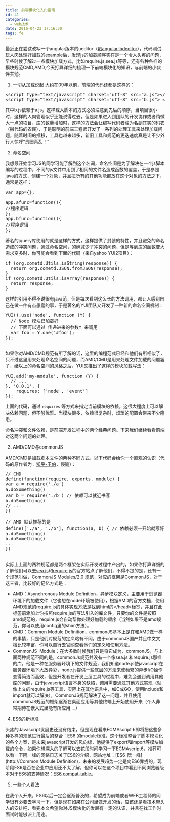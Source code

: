 ```yaml
---
title: 前端模块化入门指南
id: 41
categories:
  - web技术
date: 2016-04-23 17:16:30
tags: fe
---
```


最近正在尝试改写一个angular版本的ueditor（戳[angular-bdeditor](http://github.com/charstars/angular-bdeditor)），代码测试玩人肉处理好加载的example后，发现js的加载顺序实在是一个令人头疼的问题，早些时候了解过一点模块加载方式，比如require.js,sea.js等等，还有各种各样的模块规范CMD,AMD,今天打算详细的梳理一下前端模块化的知识，与前端的小伙伴共勉。

1.  一切从加载说起
大约在09年以前，前端的代码还都是这样的：
<pre>&lt;script type="text/javascript" charset="utf-8" src="a.js"&gt;&lt;/script&gt;
&lt;script type="text/javascript" charset="utf-8" src="b.js"&gt; &lt;/script&gt;</pre>
其中b.js依赖于a.js，这样载入脚本的方式必须注意到先后的顺序，当项目很小时，这样的人肉管理似乎还能说得过去，但是如果进入到团队的开发协作或者稍微大一点的项目，库的数量增加时，这样的方法会让编写代码者成为名副其实的码农（搬代码的农民），于是聪明的前端工程师开发了一系列的处理工具来处理加载问题，随着时间的推移，工具也越来越多，新旧工具和规范的更迭速度真是让不少外行人惊呼“贵圈真乱！”

2. 命名空间

我想最开始学习JS的同学可能了解到这个名词，命名空间是为了解决在一个js脚本编写的过程中，不同的js文件中用到了相同的文件名造成函数的覆盖，于是参照java的方式，创建一个对象，并且把所有的其他功能都放在这个对象的方法之下，通常是这样：
<pre>var app={};

app.afunc=function(){
//程序逻辑
};
app.bfunc=function(){
//程序逻辑
};</pre>
著名的jquery库使用的就是这样的方式，这样提供了封装的特性，并且避免的命名造成的冲突问题，通过命名空间，的确减少了冲突的问题，但是等到库的函数变大需求变多时，你可能会看到下面的代码（来自yahoo YUI2项目）：
<pre><span class="pl-k">if</span> (<span class="pl-smi">org</span>.<span class="pl-smi">cometd</span>.<span class="pl-smi">Utils</span>.<span class="pl-en">isString</span>(response)) {
  <span class="pl-k">return</span> <span class="pl-smi">org</span>.<span class="pl-smi">cometd</span>.<span class="pl-c1">JSON</span>.<span class="pl-en">fromJSON</span>(response);
}
<span class="pl-k">if</span> (<span class="pl-smi">org</span>.<span class="pl-smi">cometd</span>.<span class="pl-smi">Utils</span>.<span class="pl-en">isArray</span>(response)) {
  <span class="pl-k">return</span> response;
}</pre>
这样的引用不得不说很有java范，但是每次看到这么长的方法调用，都让人感到自己在做一件有点愚蠢的事，于是著名的YUI团队又开发了一种新的命名空间机制：
<pre><span class="pl-c1">YUI</span>().<span class="pl-en">use</span>(<span class="pl-s"><span class="pl-pds">'</span>node<span class="pl-pds">'</span></span>, <span class="pl-k">function</span> (<span class="pl-smi">Y</span>) {
  <span class="pl-c">// Node 模块已加载好</span>
  <span class="pl-c">// 下面可以通过 传递进来的参数Y 来调用</span>
  <span class="pl-k">var</span> foo <span class="pl-k">=</span> <span class="pl-smi">Y</span>.<span class="pl-en">one</span>(<span class="pl-s"><span class="pl-pds">'</span>#foo<span class="pl-pds">'</span></span>);
});

</pre>
如果你对AMD/CMD规范有所了解的话，这里的编程范式已经和他们有所相似了，只不过这里用来处理命名空间的问题，而AMD/CMD是用来处理文件加载的问题罢了，继以上的命名空间的风格之后，YUI又推出了这样的模块加载写法：
<pre><span class="pl-c1">YUI</span>.<span class="pl-c1">add</span>(<span class="pl-s"><span class="pl-pds">'</span>my-module<span class="pl-pds">'</span></span>, <span class="pl-k">function</span> (<span class="pl-smi">Y</span>) {
  <span class="pl-c">// ...</span>
}, <span class="pl-s"><span class="pl-pds">'</span>0.0.1<span class="pl-pds">'</span></span>, {
    requires<span class="pl-k">:</span> [<span class="pl-s"><span class="pl-pds">'</span>node<span class="pl-pds">'</span></span>, <span class="pl-s"><span class="pl-pds">'</span>event<span class="pl-pds">'</span></span>]
});</pre>
上面的代码，通过 `requires` 等方式来指定当前模块的依赖。这很大程度上可以解决依赖问题，但不够优雅。当模块很多，依赖很复杂时，烦琐的配置会带来不少隐患。

命名冲突和文件依赖，是前端开发过程中的两个经典问题。下来我们继续看看前端对这两个问题的处理。

3. AMD/CMD与commonJS

AMD/CMD是加载脚本文件的两种不同方式，以下代码会给你一个直观的认识（代码的原作者为：[知乎-玉伯](https://www.zhihu.com/people/lifesinger)，侵删）：
<pre>// CMD
define(function(require, exports, module) {
var a = require('./a')
a.doSomething()
var b = require('./b') // 依赖可以就近书写
b.doSomething()
// ... 
})

// AMD 默认推荐的是
define(['./a', './b'], function(a, b) { // 依赖必须一开始就写好
a.doSomething()
b.doSomething()
...
}) 

</pre>
实际上上面的两种规范都是两个框架在实际开发过程中产出的，如果你打算详细的了解他们可以去[sea.js](http://seajs.org/do)和[require.js](http://requirejs.org/)的官方站点了解他们，不得不提的是，还有一个规范叫做，CommonJS Modules/2.0 规范，对应的框架是CommonJS，对于这三者，比较好的记忆方式是：

*   AMD：Asynchronous Module Definition，异步模块定义，主要用于浏览器环境下的加载文件（它也想在node环境被使用），根据AMD的官方文档，使用AMD规范的require.js的具体实现方法是找到html的&lt;/head&gt;标签，并且在此标签前添加上你按照require.js的写法引入的库文件，只要你的文件是按照amd规范的，require.js会自动帮你处理好加载的顺序（当然如果不是amd规范，你可以使用config里的shim方法）。
*   CMD：Common Module Definition，commonJS基本上是在和AMD做一样的事情，只是他们对规范的定义略有不同，由于commonJS国产并且中文文档比较丰富，你可以自行去官网查看他们的定义和使用方法。
*   CommonJS  Module：在大多数时候我们只是将它成为，commonJS，与上面两种规范不同的是，commonJs规范并没有一个像sea.js 和require.js那样的库，他是一种在服务器环境下的文件规范，我们知道node.js使javascript在服务器环境下大放异彩，node.js提供一些底层的方法来使频繁的异步I/O操作变得简洁而高效，但是开发者在开发上层工具的过程中，难免会遇到调用其他库的问题，由于javascript语言本身的缺陷，调用需要通过其他方式实现（就像上文的require.js等工具，实际上在其他语言中，如C或GO，使用include和import就可以解决），CommonJS规范解决了这一问题，并且使用commonJS规范的框架逐渐在桌面应用等其他终端上开始使用开来（个人非常期待在嵌入式里能有所应用....）
4. ES6的新标准

头疼的Javascript发展史还没有结束，但是现在看来ECMAscript 6即将把这些多种多样的规范进行最后的整合：ES6 的module标准，这个标准整合了脚本模块化的各个方案，是未来javascript开发的风向标，他提供了export和import等模块加载的命令，如果你想深入的了解可以去花段时间学习一下ECMAscript6，推荐可以看一下阮一峰的网络日志关于ES6的介绍，网站地址：[ES6-阮一峰](http://Common Module Definition)，未来的发展趋势一定是向ES6靠拢的，现阶段ES6是否在企业中应用还不太了解，但你可以在这个项目中看到不同浏览器版本对于ES6的支持情况：[ES6 compat-table](https://kangax.github.io/compat-table/es6/)。

5. 一些个人看法

在我个人开来，ES6以后一定会逐渐普及的，希望成为前端或者WEB工程师的同学很有必要去学习一下，但是现在如果在公司里做开发的话，应该还是看技术带头人的安排吧，看完本文希望你对JS模块化的发展有一定的认识，并且在找工作时面试时能够派上用途。